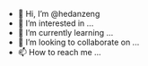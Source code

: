 - 👋 Hi, I’m @hedanzeng
- 👀 I’m interested in ...
- 🌱 I’m currently learning ...
- 💞️ I’m looking to collaborate on ...
- 📫 How to reach me ...

<!---
hedanzeng/hedanzeng is a ✨ special ✨ repository because its `README.md` (this file) appears on your GitHub profile.
You can click the Preview link to take a look at your changes.
--->
